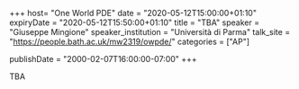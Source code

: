 +++
  host= "One World PDE"
  date = "2020-05-12T15:00:00+01:10"
  expiryDate = "2020-05-12T15:50:00+01:10"
  title = "TBA"
  speaker = "Giuseppe Mingione"
  speaker_institution = "Università di Parma"
  talk_site = "https://people.bath.ac.uk/mw2319/owpde/"
  categories = ["AP"]

  publishDate = "2000-02-07T16:00:00-07:00"
+++

TBA